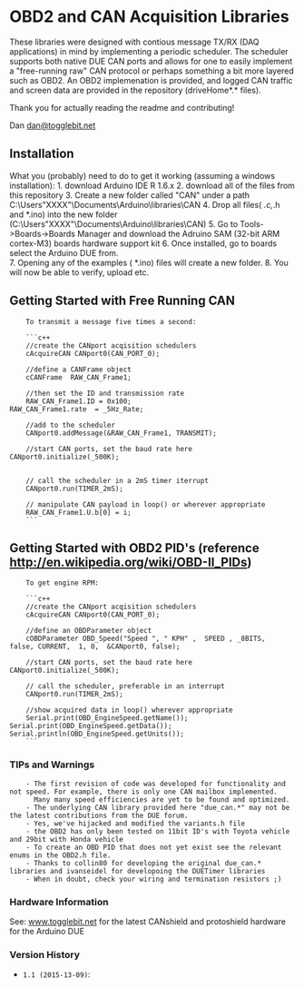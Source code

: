 # OBD2 and CAN Acquisition Libraries

These libraries were designed with contious message TX/RX (DAQ applications) in mind by implementing a periodic scheduler.
The scheduler supports both native DUE CAN ports and allows for one to easily implement a "free-running raw" CAN protocol
or perhaps something a bit more layered such as OBD2. An OBD2 implemenation is provided, and logged CAN traffic and screen 
data are provided in the repository (driveHome*.* files). 

Thank you for actually reading the readme and contributing!
                                                                                      
Dan
dan@togglebit.net


## Installation
What you (probably) need to do to get it working (assuming a windows installation):
        1. download Arduino IDE R 1.6.x
        2. download all of the files from this repository
        3. Create a new folder called "CAN" under a path C:\Users\"XXXX"\Documents\Arduino\libraries\CAN
        4. Drop all files( *.c,*.h and *.ino) into the new folder (C:\Users\"XXXX"\Documents\Arduino\libraries\CAN) 
        5. Go to Tools->Boards->Boards Manager and download the Adruino SAM (32-bit ARM cortex-M3) boards hardware support kit
        6. Once installed, go to boards select the Arduino DUE from.  
        7. Opening any of the examples ( *.ino) files will create a new folder. 
        8. You will now be able to verify, upload etc.

## Getting Started with Free Running CAN

        To transmit a message five times a second:        

        ```c++
        //create the CANport acqisition schedulers
        cAcquireCAN CANport0(CAN_PORT_0);
        
        //define a CANFrame object 
        cCANFrame  RAW_CAN_Frame1;
        
        //then set the ID and transmission rate 
        RAW_CAN_Frame1.ID = 0x100;
	RAW_CAN_Frame1.rate  = _5Hz_Rate;
        
        //add to the scheduler 
        CANport0.addMessage(&RAW_CAN_Frame1, TRANSMIT);

        //start CAN ports, set the baud rate here
	CANport0.initialize(_500K);

        
        // call the scheduler in a 2mS timer iterrupt
        CANport0.run(TIMER_2mS);
        
        // manipulate CAN payload in loop() or wherever appropriate
        RAW_CAN_Frame1.U.b[0] = i;
        ```

## Getting Started with OBD2 PID's (reference http://en.wikipedia.org/wiki/OBD-II_PIDs)

        To get engine RPM:        

        ```c++
        //create the CANport acqisition schedulers
        cAcquireCAN CANport0(CAN_PORT_0);
        
        //define an OBDParameter object 
        cOBDParameter OBD_Speed("Speed ", " KPH" ,  SPEED , _8BITS,  false, CURRENT,  1, 0,  &CANport0, false);
        
        //start CAN ports, set the baud rate here
	CANport0.initialize(_500K);
        
        // call the scheduler, preferable in an interrupt
        CANport0.run(TIMER_2mS);
        
        //show acquired data in loop() wherever appropriate
        Serial.print(OBD_EngineSpeed.getName()); 
	Serial.print(OBD_EngineSpeed.getData());
	Serial.println(OBD_EngineSpeed.getUnits());
        ```
### TIPs and Warnings
        - The first revision of code was developed for functionality and not speed. For example, there is only one CAN mailbox implemented.
          Many many speed efficiencies are yet to be found and optimized.
        - The underlying CAN library provided here "due_can.*" may not be the latest contributions from the DUE forum.
        - Yes, we've hijacked and modified the variants.h file
        - the OBD2 has only been tested on 11bit ID's with Toyota vehicle and 29bit with Honda vehicle
        - To create an OBD PID that does not yet exist see the relevant enums in the OBD2.h file.  
        - Thanks to collin80 for developing the original due_can.* libraries and ivanseidel for developoing the DUETimer libraries
        - When in doubt, check your wiring and termination resistors ;)

### Hardware Information

See: www.togglebit.net for the latest CANshield and protoshield hardware for the Arduino DUE

### Version History

* `1.1 (2015-13-09)`:


